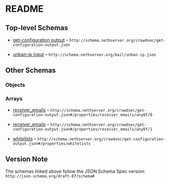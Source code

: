 # README

## Top-level Schemas

* [get-configuration output](./get-configuration-output.md "Get crowdsec configuration") – `http://schema.nethserver.org/crowdsec/get-configuration-output.json`

* [unban-ip input](./unban-ip.md "flush the postfix queue email") – `http://schema.nethserver.org/mail/unban-ip.json`

## Other Schemas

### Objects



### Arrays

* [receiver\_emails](./get-configuration-output-properties-receiver_emails-anyof-receiver_emails.md "List of administrators to send crowdsec alerts") – `http://schema.nethserver.org/crowdsec/get-configuration-output.json#/properties/receiver_emails/anyOf/0`

* [receiver\_emails](./get-configuration-output-properties-receiver_emails-anyof-receiver_emails-1.md "List of administrators to send crowdsec alerts") – `http://schema.nethserver.org/crowdsec/get-configuration-output.json#/properties/receiver_emails/anyOf/1`

* [whitelists](./get-configuration-output-properties-whitelists.md "Whitelists array of IP, network or hostname") – `http://schema.nethserver.org/crowdsec/get-configuration-output.json#/properties/whitelists`

## Version Note

The schemas linked above follow the JSON Schema Spec version: `http://json-schema.org/draft-07/schema#`
